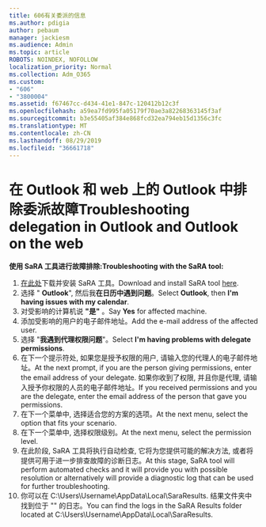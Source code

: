 ```yaml
---
title: 606有关委派的信息
ms.author: pdigia
author: pebaum
manager: jackiesm
ms.audience: Admin
ms.topic: article
ROBOTS: NOINDEX, NOFOLLOW
localization_priority: Normal
ms.collection: Adm_O365
ms.custom:
- "606"
- "3800004"
ms.assetid: f67467cc-d434-41e1-847c-120412b12c3f
ms.openlocfilehash: a59ea7fd995fa05179f70ae3a82268363145f3af
ms.sourcegitcommit: b3e55405af384e868fcd32ea794eb15d1356c3fc
ms.translationtype: MT
ms.contentlocale: zh-CN
ms.lasthandoff: 08/29/2019
ms.locfileid: "36661718"
---
```

# <a name="troubleshooting-delegation-in-outlook-and-outlook-on-the-web"></a><span data-ttu-id="f1597-102">在 Outlook 和 web 上的 Outlook 中排除委派故障</span><span class="sxs-lookup"><span data-stu-id="f1597-102">Troubleshooting delegation in Outlook and Outlook on the web</span></span>

<span data-ttu-id="f1597-103">**使用 SaRA 工具进行故障排除:**</span><span class="sxs-lookup"><span data-stu-id="f1597-103">**Troubleshooting with the SaRA tool:**</span></span>

1. <span data-ttu-id="f1597-104">[在此处](https://aka.ms/SaRA-SkypeForBusinessSignIn)下载并安装 SaRA 工具。</span><span class="sxs-lookup"><span data-stu-id="f1597-104">Download and install SaRA tool [here](https://aka.ms/SaRA-SkypeForBusinessSignIn).</span></span>
1. <span data-ttu-id="f1597-105">选择 " **Outlook**", 然后我**在日历中遇到问题**。</span><span class="sxs-lookup"><span data-stu-id="f1597-105">Select **Outlook**, then **I'm having issues with my calendar**.</span></span>
1. <span data-ttu-id="f1597-106">对受影响的计算机说 **"是"** 。</span><span class="sxs-lookup"><span data-stu-id="f1597-106">Say **Yes** for affected machine.</span></span>
1. <span data-ttu-id="f1597-107">添加受影响的用户的电子邮件地址。</span><span class="sxs-lookup"><span data-stu-id="f1597-107">Add the e-mail address of the affected user.</span></span>
1. <span data-ttu-id="f1597-108">选择 "**我遇到代理权限问题**"。</span><span class="sxs-lookup"><span data-stu-id="f1597-108">Select **I'm having problems with delegate permissions**.</span></span>
1. <span data-ttu-id="f1597-109">在下一个提示符处, 如果您是授予权限的用户, 请输入您的代理人的电子邮件地址。</span><span class="sxs-lookup"><span data-stu-id="f1597-109">At the next prompt, if you are the person giving permissions, enter the email address of your delegate.</span></span> <span data-ttu-id="f1597-110">如果你收到了权限, 并且你是代理, 请输入授予你权限的人员的电子邮件地址。</span><span class="sxs-lookup"><span data-stu-id="f1597-110">If you received permissions and you are the delegate, enter the email address of the person that gave you permissions.</span></span>
1. <span data-ttu-id="f1597-111">在下一个菜单中, 选择适合您的方案的选项。</span><span class="sxs-lookup"><span data-stu-id="f1597-111">At the next menu, select the option that fits your scenario.</span></span>
1. <span data-ttu-id="f1597-112">在下一个菜单中, 选择权限级别。</span><span class="sxs-lookup"><span data-stu-id="f1597-112">At the next menu, select the permission level.</span></span>
1. <span data-ttu-id="f1597-113">在此阶段, SaRA 工具将执行自动检查, 它将为您提供可能的解决方法, 或者将提供可用于进一步排查故障的诊断日志。</span><span class="sxs-lookup"><span data-stu-id="f1597-113">At this stage, SaRA tool will perform automated checks and it will provide you with possible resolution or alternatively will provide a diagnostic log that can be used for further troubleshooting.</span></span>
1. <span data-ttu-id="f1597-114">你可以在 C:\Users\Username\AppData\Local\SaraResults. 结果文件夹中找到位于 "" 的日志。</span><span class="sxs-lookup"><span data-stu-id="f1597-114">You can find the logs in the SaRA Results folder located at C:\Users\Username\AppData\Local\SaraResults.</span></span>
